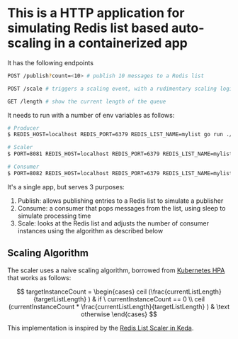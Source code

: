 # This is a HTTP application for simulating Redis list based auto-scaling in a containerized app

It has the following endpoints

```bash
POST /publish?count=<10> # publish 10 messages to a Redis list

POST /scale # triggers a scaling event, with a rudimentary scaling logic

GET /length # show the current length of the queue
```

It needs to run with a number of env variables as follows:

```bash
# Producer
$ REDIS_HOST=localhost REDIS_PORT=6379 REDIS_LIST_NAME=mylist go run ./cmd/producer

# Scaler
$ PORT=8081 REDIS_HOST=localhost REDIS_PORT=6379 REDIS_LIST_NAME=mylist REDIS_LIST_LENGTH=100 CONSUMER_PROJECT_ID=sohansm-project CONSUMER_REGION=us-central1 CONSUMER_SERVICE_NAME=redis-consumer MAX_INSTANCE_COUNT=50 go run ./cmd/scaler

# Consumer
$ PORT=8082 REDIS_HOST=localhost REDIS_PORT=6379 REDIS_LIST_NAME=mylist REDIS_CONSUMPTION_TIME_MILS=100 go run ./cmd/consumer
```

It's a single app, but serves 3 purposes:

1. Publish: allows publishing entries to a Redis list to simulate a publisher
2. Consume: a consumer that pops messages from the list, using sleep to simulate processing time
3. Scale: looks at the Redis list and adjusts the number of consumer instances using the algorithm as described below

## Scaling Algorithm

The scaler uses a naive scaling algorithm, borrowed from [Kubernetes HPA](https://kubernetes.io/docs/tasks/run-application/horizontal-pod-autoscale/#algorithm-details) that works as follows:

$$
targetInstanceCount = \begin{cases}
  ceil (\frac{currentListLength}{targetListLength} ) & if \ currentInstanceCount == 0 \\
  ceil (currentInstanceCount * \frac{currentListLength}{targetListLength} ) & \text otherwise
\end{cases}
$$

This implementation is inspired by the [Redis List Scaler in Keda](https://keda.sh/docs/1.4/scalers/redis-lists/).